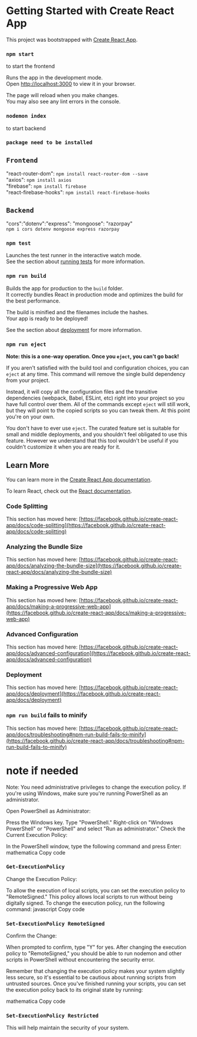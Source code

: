 # Getting Started with Create React App

This project was bootstrapped with [Create React App](https://github.com/facebook/create-react-app).

### `npm start`

to start the frontend

Runs the app in the development mode.\
Open [http://localhost:3000](http://localhost:3000) to view it in your browser.

The page will reload when you make changes.\
You may also see any lint errors in the console.

### `nodemon index`

to start backend

### `package need to be installed`

## `Frontend`

"react-router-dom": `npm install react-router-dom --save`\
"axios": `npm install axios`\
"firebase": `npm install firebase`\
"react-firebase-hooks": `npm install react-firebase-hooks`

## `Backend`

"cors":"dotenv":"express": "mongoose": "razorpay" \
`npm i cors dotenv mongoose express razorpay`

### `npm test`

Launches the test runner in the interactive watch mode.\
See the section about [running tests](https://facebook.github.io/create-react-app/docs/running-tests) for more information.

### `npm run build`

Builds the app for production to the `build` folder.\
It correctly bundles React in production mode and optimizes the build for the best performance.

The build is minified and the filenames include the hashes.\
Your app is ready to be deployed!

See the section about [deployment](https://facebook.github.io/create-react-app/docs/deployment) for more information.

### `npm run eject`

**Note: this is a one-way operation. Once you `eject`, you can't go back!**

If you aren't satisfied with the build tool and configuration choices, you can `eject` at any time. This command will remove the single build dependency from your project.

Instead, it will copy all the configuration files and the transitive dependencies (webpack, Babel, ESLint, etc) right into your project so you have full control over them. All of the commands except `eject` will still work, but they will point to the copied scripts so you can tweak them. At this point you're on your own.

You don't have to ever use `eject`. The curated feature set is suitable for small and middle deployments, and you shouldn't feel obligated to use this feature. However we understand that this tool wouldn't be useful if you couldn't customize it when you are ready for it.

## Learn More

You can learn more in the [Create React App documentation](https://facebook.github.io/create-react-app/docs/getting-started).

To learn React, check out the [React documentation](https://reactjs.org/).

### Code Splitting

This section has moved here: [https://facebook.github.io/create-react-app/docs/code-splitting](https://facebook.github.io/create-react-app/docs/code-splitting)

### Analyzing the Bundle Size

This section has moved here: [https://facebook.github.io/create-react-app/docs/analyzing-the-bundle-size](https://facebook.github.io/create-react-app/docs/analyzing-the-bundle-size)

### Making a Progressive Web App

This section has moved here: [https://facebook.github.io/create-react-app/docs/making-a-progressive-web-app](https://facebook.github.io/create-react-app/docs/making-a-progressive-web-app)

### Advanced Configuration

This section has moved here: [https://facebook.github.io/create-react-app/docs/advanced-configuration](https://facebook.github.io/create-react-app/docs/advanced-configuration)

### Deployment

This section has moved here: [https://facebook.github.io/create-react-app/docs/deployment](https://facebook.github.io/create-react-app/docs/deployment)

### `npm run build` fails to minify

This section has moved here: [https://facebook.github.io/create-react-app/docs/troubleshooting#npm-run-build-fails-to-minify](https://facebook.github.io/create-react-app/docs/troubleshooting#npm-run-build-fails-to-minify)

# note if needed

Note: You need administrative privileges to change the execution policy. If you're using Windows, make sure you're running PowerShell as an administrator.

Open PowerShell as Administrator:

Press the Windows key.
Type "PowerShell."
Right-click on "Windows PowerShell" or "PowerShell" and select "Run as administrator."
Check the Current Execution Policy:

In the PowerShell window, type the following command and press Enter:
mathematica
Copy code

### `Get-ExecutionPolicy`

Change the Execution Policy:

To allow the execution of local scripts, you can set the execution policy to "RemoteSigned." This policy allows local scripts to run without being digitally signed.
To change the execution policy, run the following command:
javascript
Copy code

### `Set-ExecutionPolicy RemoteSigned`

Confirm the Change:

When prompted to confirm, type "Y" for yes.
After changing the execution policy to "RemoteSigned," you should be able to run nodemon and other scripts in PowerShell without encountering the security error.

Remember that changing the execution policy makes your system slightly less secure, so it's essential to be cautious about running scripts from untrusted sources. Once you've finished running your scripts, you can set the execution policy back to its original state by running:

mathematica
Copy code

### `Set-ExecutionPolicy Restricted`

This will help maintain the security of your system.
